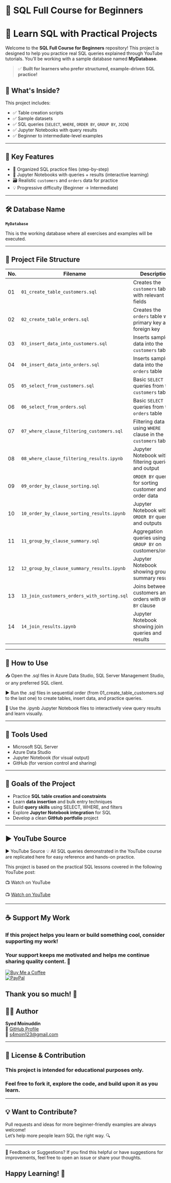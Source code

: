 # 📘 SQL Full Course for Beginners
# 📘 Learn SQL with Practical Projects

Welcome to the **SQL Full Course for Beginners** repository! This project is designed to help you practice real SQL queries explained through YouTube tutorials. You’ll be working with a sample database named **MyDatabase**.
> ✅ **Built for learners who prefer structured, example-driven SQL practice!**

## 🎯 What's Inside?
This project includes:
- ✅ Table creation scripts
- ✅ Sample datasets
- ✅ SQL queries (`SELECT`, `WHERE`, `ORDER BY`, `GROUP BY`, `JOIN`)
- ✅ Jupyter Notebooks with query results
- ✅ Beginner to intermediate-level examples

---
## 🚀 Key Features

- 📂 Organized SQL practice files (step-by-step)
- 📒 Jupyter Notebooks with queries + results (interactive learning)
- 🗃️ Realistic `customers` and `orders` data for practice
- 💡 Progressive difficulty (Beginner → Intermediate)
---
## 🛠️ Database Name
**`MyDatabase`**

This is the working database where all exercises and examples will be executed.

---

## 📁 Project File Structure

| No. | Filename                                           | Description                                                     |
|-----|----------------------------------------------------|-----------------------------------------------------------------|
| 01  | `01_create_table_customers.sql`                    | Creates the `customers` table with relevant fields              |
| 02  | `02_create_table_orders.sql`                       | Creates the `orders` table with primary key and foreign key     |
| 03  | `03_insert_data_into_customers.sql`                | Inserts sample data into the `customers` table                  |
| 04  | `04_insert_data_into_orders.sql`                   | Inserts sample data into the `orders` table                     |
| 05  | `05_select_from_customers.sql`                     | Basic `SELECT` queries from the `customers` table               |
| 06  | `06_select_from_orders.sql`                        | Basic `SELECT` queries from the `orders` table                  |
| 07  | `07_where_clause_filtering_customers.sql`          | Filtering data using `WHERE` clause in the `customers` table    |
| 08  | `08_where_clause_filtering_results.ipynb`          | Jupyter Notebook with filtering queries and output              |
| 09  | `09_order_by_clause_sorting.sql`                   | `ORDER BY` queries for sorting customer and order data          |
| 10  | `10_order_by_clause_sorting_results.ipynb`         | Jupyter Notebook with `ORDER BY` queries and outputs            |
| 11  | `11_group_by_clause_summary.sql`                   | Aggregation queries using `GROUP BY` on customers/orders        |
| 12  | `12_group_by_clause_summary_results.ipynb`         | Jupyter Notebook showing grouped summary results                |
| 13  | `13_join_customers_orders_with_sorting.sql`        | Joins between customers and orders with `ORDER BY` clause       |
| 14  | `14_join_results.ipynb`                            | Jupyter Notebook showing join queries and results               |
---

## 🚀 How to Use

📥 Open the .sql files in Azure Data Studio, SQL Server Management Studio, or any preferred SQL client.

▶️ Run the .sql files in sequential order (from 01_create_table_customers.sql to the last one) to create tables, insert data, and practice queries.

🧪 Use the .ipynb Jupyter Notebook files to interactively view query results and learn visually.

---

## 🧰 Tools Used

- Microsoft SQL Server
- Azure Data Studio
- Jupyter Notebook (for visual output)
- GitHub (for version control and sharing)

---

## 📌 Goals of the Project

- Practice **SQL table creation and constraints**
- Learn **data insertion** and bulk entry techniques
- Build **query skills** using SELECT, WHERE, and filters
- Explore **Jupyter Notebook integration** for SQL
- Develop a clean **GitHub portfolio** project

---
## ▶️ YouTube Source
▶️ YouTube Source
💡 All SQL queries demonstrated in the YouTube course are replicated here for easy reference and hands-on practice.

This project is based on the practical SQL lessons covered in the following YouTube post:

📺 Watch on YouTube

📺 [Watch on YouTube](http://youtube.com/post/UgkxqugNPrRXtLYjZC888ZoDnhcrjimtXoZ8?si=hAMLf6pDe2esuDyj)

---

## ☕ Support My Work

### If this project helps you learn or build something cool, consider supporting my work!  

### Your support keeps me motivated and helps me continue sharing quality content. 🙌

[![Buy Me a Coffee](https://img.shields.io/badge/☕-Buy_Me_A_Coffee-yellow?style=flat-square)](https://coff.ee/syedmoin)  
[![PayPal](https://img.shields.io/badge/💰-Donate_via_PayPal-blue?style=flat-square)](https://paypal.me/syedmoinuddin101)

## Thank you so much! 🙏


## 🧑‍💻 Author
**Syed Moinuddin**  
🔗 [GitHub Profile](https://github.com/Syed-Moinuddin2025)  
📧 s4moin123@gmail.com

---

## 📌 License & Contribution

### This project is intended for educational purposes only.  
### Feel free to fork it, explore the code, and build upon it as you learn.
---
## 💡 Want to Contribute?

Pull requests and ideas for more beginner-friendly examples are always welcome!  
Let’s help more people learn SQL the right way. 🔍

---
💬 Feedback or Suggestions?
If you find this helpful or have suggestions for improvements, feel free to open an issue or share your thoughts.
 
## Happy Learning! 🚀
